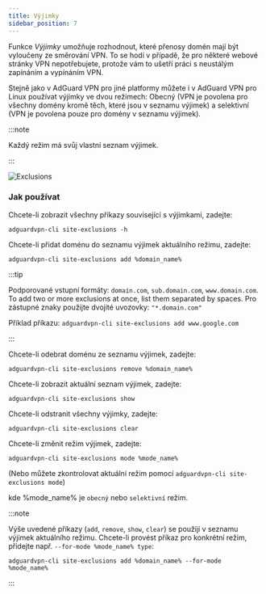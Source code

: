 ```yaml
---
title: Výjimky
sidebar_position: 7
---
```


Funkce _Výjimky_ umožňuje rozhodnout, které přenosy domén mají být vyloučeny ze směrování VPN. To se hodí v případě, že pro některé webové stránky VPN nepotřebujete, protože vám to ušetří práci s neustálým zapínáním a vypínáním VPN.

Stejně jako v AdGuard VPN pro jiné platformy můžete i v AdGuard VPN pro Linux používat výjimky ve dvou režimech: Obecný (VPN je povolena pro všechny domény kromě těch, které jsou v seznamu výjimek) a selektivní (VPN je povolena pouze pro domény v seznamu výjimek).

:::note

Každý režim má svůj vlastní seznam výjimek.

:::

![Exclusions](https://cdn.adguard-vpn.com/blog/new/m6pkdVPN-CLI-exclusions.png)

### Jak používat

Chcete-li zobrazit všechny příkazy související s výjimkami, zadejte:

```
adguardvpn-cli site-exclusions -h
```

Chcete-li přidat doménu do seznamu výjimek aktuálního režimu, zadejte:

```
adguardvpn-cli site-exclusions add %domain_name%
```

:::tip

Podporované vstupní formáty: `domain.com`, `sub.domain.com`, `www.domain.com`. To add two or more exclusions at once, list them separated by spaces. Pro zástupné znaky použijte dvojité uvozovky: `"*.domain.com"`

Příklad příkazu: `adguardvpn-cli site-exclusions add www.google.com`

:::

Chcete-li odebrat doménu ze seznamu výjimek, zadejte:

```
adguardvpn-cli site-exclusions remove %domain_name%
```

Chcete-li zobrazit aktuální seznam výjimek, zadejte:

```
adguardvpn-cli site-exclusions show
```

Chcete-li odstranit všechny výjimky, zadejte:

```
adguardvpn-cli site-exclusions clear
```

Chcete-li změnit režim výjimek, zadejte:

```
adguardvpn-cli site-exclusions mode %mode_name%
```

(Nebo můžete zkontrolovat aktuální režim pomocí `adguardvpn-cli site-exclusions mode`)

kde %mode_name% je `obecný` nebo `selektivní` režim.

:::note

Výše uvedené příkazy (`add`, `remove`, `show`, `clear`) se použijí v seznamu výjimek aktuálního režimu. Chcete-li provést příkaz pro konkrétní režim, přidejte např. `--for-mode %mode_name% type`:

```
adguardvpn-cli site-exclusions add %domain_name% --for-mode %mode_name%
```

:::
